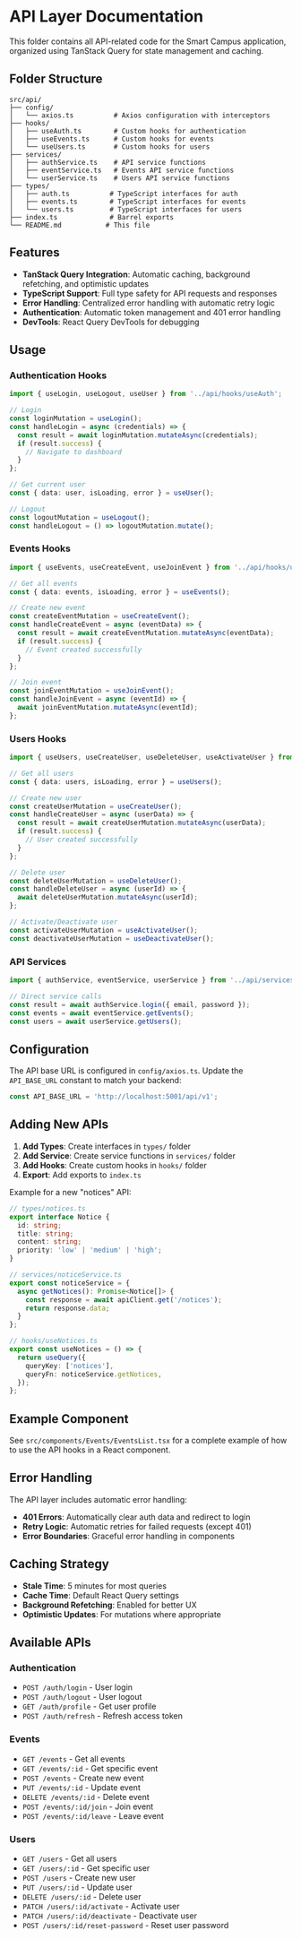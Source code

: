 # API Layer Documentation

This folder contains all API-related code for the Smart Campus application, organized using TanStack Query for state management and caching.

## Folder Structure

```
src/api/
├── config/
│   └── axios.ts          # Axios configuration with interceptors
├── hooks/
│   ├── useAuth.ts        # Custom hooks for authentication
│   ├── useEvents.ts      # Custom hooks for events
│   └── useUsers.ts       # Custom hooks for users
├── services/
│   ├── authService.ts    # API service functions
│   ├── eventService.ts   # Events API service functions
│   └── userService.ts    # Users API service functions
├── types/
│   ├── auth.ts          # TypeScript interfaces for auth
│   ├── events.ts        # TypeScript interfaces for events
│   └── users.ts         # TypeScript interfaces for users
├── index.ts             # Barrel exports
└── README.md           # This file
```

## Features

- **TanStack Query Integration**: Automatic caching, background refetching, and optimistic updates
- **TypeScript Support**: Full type safety for API requests and responses
- **Error Handling**: Centralized error handling with automatic retry logic
- **Authentication**: Automatic token management and 401 error handling
- **DevTools**: React Query DevTools for debugging

## Usage

### Authentication Hooks

```typescript
import { useLogin, useLogout, useUser } from '../api/hooks/useAuth';

// Login
const loginMutation = useLogin();
const handleLogin = async (credentials) => {
  const result = await loginMutation.mutateAsync(credentials);
  if (result.success) {
    // Navigate to dashboard
  }
};

// Get current user
const { data: user, isLoading, error } = useUser();

// Logout
const logoutMutation = useLogout();
const handleLogout = () => logoutMutation.mutate();
```

### Events Hooks

```typescript
import { useEvents, useCreateEvent, useJoinEvent } from '../api/hooks/useEvents';

// Get all events
const { data: events, isLoading, error } = useEvents();

// Create new event
const createEventMutation = useCreateEvent();
const handleCreateEvent = async (eventData) => {
  const result = await createEventMutation.mutateAsync(eventData);
  if (result.success) {
    // Event created successfully
  }
};

// Join event
const joinEventMutation = useJoinEvent();
const handleJoinEvent = async (eventId) => {
  await joinEventMutation.mutateAsync(eventId);
};
```

### Users Hooks

```typescript
import { useUsers, useCreateUser, useDeleteUser, useActivateUser } from '../api/hooks/useUsers';

// Get all users
const { data: users, isLoading, error } = useUsers();

// Create new user
const createUserMutation = useCreateUser();
const handleCreateUser = async (userData) => {
  const result = await createUserMutation.mutateAsync(userData);
  if (result.success) {
    // User created successfully
  }
};

// Delete user
const deleteUserMutation = useDeleteUser();
const handleDeleteUser = async (userId) => {
  await deleteUserMutation.mutateAsync(userId);
};

// Activate/Deactivate user
const activateUserMutation = useActivateUser();
const deactivateUserMutation = useDeactivateUser();
```

### API Services

```typescript
import { authService, eventService, userService } from '../api/services';

// Direct service calls
const result = await authService.login({ email, password });
const events = await eventService.getEvents();
const users = await userService.getUsers();
```

## Configuration

The API base URL is configured in `config/axios.ts`. Update the `API_BASE_URL` constant to match your backend:

```typescript
const API_BASE_URL = 'http://localhost:5001/api/v1';
```

## Adding New APIs

1. **Add Types**: Create interfaces in `types/` folder
2. **Add Service**: Create service functions in `services/` folder
3. **Add Hooks**: Create custom hooks in `hooks/` folder
4. **Export**: Add exports to `index.ts`

Example for a new "notices" API:

```typescript
// types/notices.ts
export interface Notice {
  id: string;
  title: string;
  content: string;
  priority: 'low' | 'medium' | 'high';
}

// services/noticeService.ts
export const noticeService = {
  async getNotices(): Promise<Notice[]> {
    const response = await apiClient.get('/notices');
    return response.data;
  }
};

// hooks/useNotices.ts
export const useNotices = () => {
  return useQuery({
    queryKey: ['notices'],
    queryFn: noticeService.getNotices,
  });
};
```

## Example Component

See `src/components/Events/EventsList.tsx` for a complete example of how to use the API hooks in a React component.

## Error Handling

The API layer includes automatic error handling:

- **401 Errors**: Automatically clear auth data and redirect to login
- **Retry Logic**: Automatic retries for failed requests (except 401)
- **Error Boundaries**: Graceful error handling in components

## Caching Strategy

- **Stale Time**: 5 minutes for most queries
- **Cache Time**: Default React Query settings
- **Background Refetching**: Enabled for better UX
- **Optimistic Updates**: For mutations where appropriate

## Available APIs

### Authentication
- `POST /auth/login` - User login
- `POST /auth/logout` - User logout
- `GET /auth/profile` - Get user profile
- `POST /auth/refresh` - Refresh access token

### Events
- `GET /events` - Get all events
- `GET /events/:id` - Get specific event
- `POST /events` - Create new event
- `PUT /events/:id` - Update event
- `DELETE /events/:id` - Delete event
- `POST /events/:id/join` - Join event
- `POST /events/:id/leave` - Leave event

### Users
- `GET /users` - Get all users
- `GET /users/:id` - Get specific user
- `POST /users` - Create new user
- `PUT /users/:id` - Update user
- `DELETE /users/:id` - Delete user
- `PATCH /users/:id/activate` - Activate user
- `PATCH /users/:id/deactivate` - Deactivate user
- `POST /users/:id/reset-password` - Reset user password 